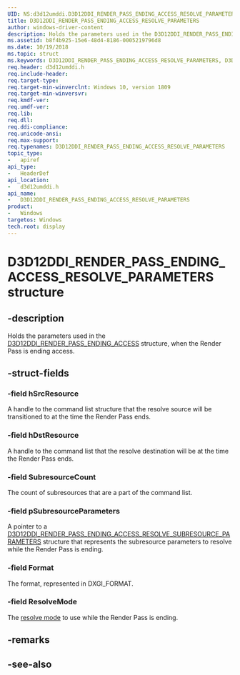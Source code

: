 ```yaml
---
UID: NS:d3d12umddi.D3D12DDI_RENDER_PASS_ENDING_ACCESS_RESOLVE_PARAMETERS
title: D3D12DDI_RENDER_PASS_ENDING_ACCESS_RESOLVE_PARAMETERS
author: windows-driver-content
description: Holds the parameters used in the D3D12DDI_RENDER_PASS_ENDING_ACCESS_0053 structure, when the Render Pass is ending access.
ms.assetid: b8f4b925-15e6-48d4-8186-0005219796d8
ms.date: 10/19/2018
ms.topic: struct
ms.keywords: D3D12DDI_RENDER_PASS_ENDING_ACCESS_RESOLVE_PARAMETERS, D3D12DDI_RENDER_PASS_ENDING_ACCESS_RESOLVE_PARAMETERS, 
req.header: d3d12umddi.h
req.include-header:
req.target-type:
req.target-min-winverclnt: Windows 10, version 1809
req.target-min-winversvr:
req.kmdf-ver:
req.umdf-ver:
req.lib:
req.dll:
req.ddi-compliance:
req.unicode-ansi:
req.max-support:
req.typenames: D3D12DDI_RENDER_PASS_ENDING_ACCESS_RESOLVE_PARAMETERS
topic_type: 
-	apiref
api_type: 
-	HeaderDef
api_location: 
-	d3d12umddi.h
api_name: 
-	D3D12DDI_RENDER_PASS_ENDING_ACCESS_RESOLVE_PARAMETERS
product:
-	Windows
targetos: Windows
tech.root: display
---
```


# D3D12DDI_RENDER_PASS_ENDING_ACCESS_RESOLVE_PARAMETERS structure

## -description

Holds the parameters used in the [D3D12DDI_RENDER_PASS_ENDING_ACCESS](ns-d3d12umddi-d3d12ddi_render_pass_ending_access.md) structure, when the Render Pass is ending access.

## -struct-fields

### -field hSrcResource

A handle to the command list structure that the resolve source will be transitioned to at the time the Render Pass ends.

### -field hDstResource

A handle to the command list that the resolve destination will be at the time the Render Pass ends.

### -field SubresourceCount

The count of subresources that are a part of the command list.

### -field pSubresourceParameters

A pointer to a [D3D12DDI_RENDER_PASS_ENDING_ACCESS_RESOLVE_SUBRESOURCE_PARAMETERS](ns-d3d12umddi-d3d12ddi_render_pass_ending_access_resolve_subresource_parameters.md) structure that represents the subresource parameters to resolve while the Render Pass is ending.

### -field Format

The format, represented in DXGI_FORMAT.

### -field ResolveMode

The [resolve mode](ne-d3d12umddi-d3d12ddi_resolve_mode.md) to use while the Render Pass is ending.

## -remarks

## -see-also
